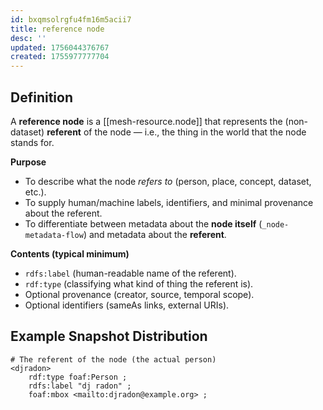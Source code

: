 ```yaml
---
id: bxqmsolrgfu4fm16m5acii7
title: reference node
desc: ''
updated: 1756044376767
created: 1755977777704
---
```


## Definition

A **reference node** is a [[mesh-resource.node]] that represents the (non-dataset) **referent** of the node — i.e., the thing in the world that the node stands for.

**Purpose**

* To describe what the node *refers to* (person, place, concept, dataset, etc.).
* To supply human/machine labels, identifiers, and minimal provenance about the referent.
* To differentiate between metadata about the **node itself** (`_node-metadata-flow`) and metadata about the **referent**.

**Contents (typical minimum)**

* `rdfs:label` (human-readable name of the referent).
* `rdf:type` (classifying what kind of thing the referent is).
* Optional provenance (creator, source, temporal scope).
* Optional identifiers (sameAs links, external URIs).

## Example Snapshot Distribution

```trig
# The referent of the node (the actual person)
<djradon>
    rdf:type foaf:Person ;
    rdfs:label "dj radon" ;
    foaf:mbox <mailto:djradon@example.org> ;
```
